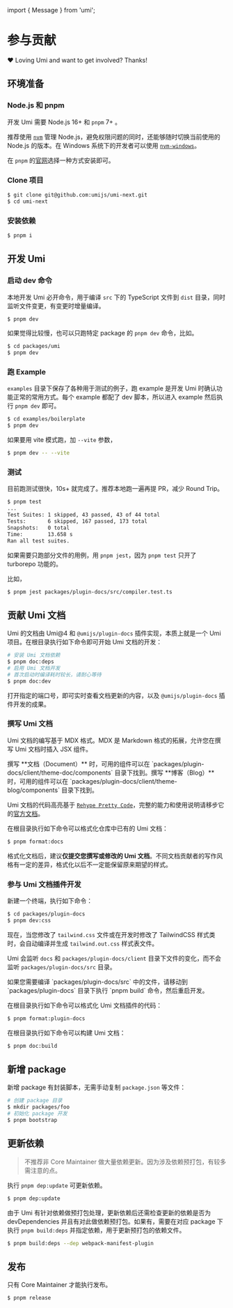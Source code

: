 import { Message } from 'umi';

# 参与贡献

❤️ Loving Umi and want to get involved? Thanks!

## 环境准备

### Node.js 和 pnpm

开发 Umi 需要 Node.js 16+ 和 `pnpm` 7+ 。

推荐使用 [`nvm`](https://github.com/nvm-sh/nvm) 管理 Node.js，避免权限问题的同时，还能够随时切换当前使用的 Node.js 的版本。在 Windows 系统下的开发者可以使用 [`nvm-windows`](https://github.com/coreybutler/nvm-windows)。

在 `pnpm` 的[官网](https://pnpm.io/installation)选择一种方式安装即可。

### Clone 项目

```bash
$ git clone git@github.com:umijs/umi-next.git
$ cd umi-next
```

### 安装依赖

```bash
$ pnpm i
```

## 开发 Umi

### 启动 dev 命令

本地开发 Umi 必开命令，用于编译 `src` 下的 TypeScript 文件到 `dist` 目录，同时监听文件变更，有变更时增量编译。

```bash
$ pnpm dev
```

如果觉得比较慢，也可以只跑特定 package 的 `pnpm dev` 命令，比如。

```bash
$ cd packages/umi
$ pnpm dev
```

### 跑 Example

`examples` 目录下保存了各种用于测试的例子，跑 example 是开发 Umi 时确认功能正常的常用方式。每个 example 都配了 dev 脚本，所以进入 example 然后执行 `pnpm dev` 即可。

```bash
$ cd examples/boilerplate
$ pnpm dev
```

如果要用 vite 模式跑，加 `--vite` 参数，

```bash
$ pnpm dev -- --vite
```

### 测试

目前跑测试很快，10s+ 就完成了。推荐本地跑一遍再提 PR，减少 Round Trip。

```bash
$ pnpm test
...
Test Suites: 1 skipped, 43 passed, 43 of 44 total
Tests:       6 skipped, 167 passed, 173 total
Snapshots:   0 total
Time:        13.658 s
Ran all test suites.
```

如果需要只跑部分文件的用例，用 `pnpm jest`，因为 `pnpm test` 只开了 turborepo 功能的。

比如，

```bash
$ pnpm jest packages/plugin-docs/src/compiler.test.ts
```

## 贡献 Umi 文档

Umi 的文档由 Umi@4 和 `@umijs/plugin-docs` 插件实现，本质上就是一个 Umi 项目。在根目录执行如下命令即可开始 Umi 文档的开发：

```bash
# 安装 Umi 文档依赖
$ pnpm doc:deps
# 启用 Umi 文档开发
# 首次启动时编译耗时较长，请耐心等待
$ pnpm doc:dev
```

打开指定的端口号，即可实时查看文档更新的内容，以及 `@umijs/plugin-docs` 插件开发的成果。

### 撰写 Umi 文档

Umi 文档的编写基于 MDX 格式。MDX 是 Markdown 格式的拓展，允许您在撰写 Umi 文档时插入 JSX 组件。

<Message type="success">
撰写 **文档（Document）** 时，可用的组件可以在 `packages/plugin-docs/client/theme-doc/components` 目录下找到。撰写 **博客（Blog）** 时，可用的组件可以在 `packages/plugin-docs/client/theme-blog/components` 目录下找到。
</Message>

Umi 文档的代码高亮基于 [`Rehype Pretty Code`](https://github.com/atomiks/rehype-pretty-code)，完整的能力和使用说明请移步它的[官方文档](https://rehype-pretty-code.netlify.app)。

在根目录执行如下命令可以格式化仓库中已有的 Umi 文档：

```bash
$ pnpm format:docs
```

格式化文档后，建议**仅提交您撰写或修改的 Umi 文档**。不同文档贡献者的写作风格有一定的差异，格式化以后不一定能保留原来期望的样式。

### 参与 Umi 文档插件开发

新建一个终端，执行如下命令：

```bash
$ cd packages/plugin-docs
$ pnpm dev:css
```

现在，当您修改了 `tailwind.css` 文件或在开发时修改了 TailwindCSS 样式类时，会自动编译并生成 `tailwind.out.css` 样式表文件。

Umi 会监听 `docs` 和 `packages/plugin-docs/client` 目录下文件的变化，而不会监听 `packages/plugin-docs/src` 目录。

<Message>
如果您需要编译 `packages/plugin-docs/src` 中的文件，请移动到 `packages/plugin-docs` 目录下执行 `pnpm build` 命令，然后重启开发。
</Message>

在根目录执行如下命令可以格式化 Umi 文档插件的代码：

```bash
$ pnpm format:plugin-docs
```

在根目录执行如下命令可以构建 Umi 文档：

```bash
$ pnpm doc:build
```

## 新增 package

新增 package 有封装脚本，无需手动复制 `package.json` 等文件：

```bash
# 创建 package 目录
$ mkdir packages/foo
# 初始化 package 开发
$ pnpm bootstrap
```

## 更新依赖

> 不推荐非 Core Maintainer 做大量依赖更新。因为涉及依赖预打包，有较多需注意的点。

执行 `pnpm dep:update` 可更新依赖。

```bash
$ pnpm dep:update
```

由于 Umi 有针对依赖做预打包处理，更新依赖后还需检查更新的依赖是否为 devDependencies 并且有对此做依赖预打包。如果有，需要在对应 package 下执行 `pnpm build:deps` 并指定依赖，用于更新预打包的依赖文件。

```bash
$ pnpm build:deps --dep webpack-manifest-plugin
```

## 发布

只有 Core Maintainer 才能执行发布。

```bash
$ pnpm release
```
